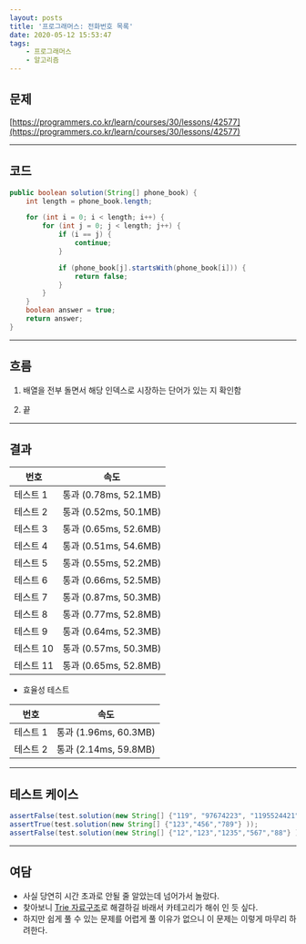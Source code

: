 ```yaml
---
layout: posts
title: '프로그래머스: 전화번호 목록'
date: 2020-05-12 15:53:47
tags:
    - 프로그래머스
    - 알고리즘
---
```


## 문제

[https://programmers.co.kr/learn/courses/30/lessons/42577](https://programmers.co.kr/learn/courses/30/lessons/42577)

* * *

## 코드

```java
public boolean solution(String[] phone_book) {
    int length = phone_book.length;

    for (int i = 0; i < length; i++) {
        for (int j = 0; j < length; j++) {
            if (i == j) {
                continue;
            }

            if (phone_book[j].startsWith(phone_book[i])) {
                return false;
            }
        }
    }
    boolean answer = true;
    return answer;
}
```

* * *

## 흐름

1. 배열을 전부 돌면서 해당 인덱스로 시장하는 단어가 있는 지 확인함

2. 끝

* * *

## 결과

|번호|속도|
|----|----|
|테스트 1 |    통과 (0.78ms, 52.1MB)
|테스트 2 |    통과 (0.52ms, 50.1MB)
|테스트 3 |    통과 (0.65ms, 52.6MB)
|테스트 4 |    통과 (0.51ms, 54.6MB)
|테스트 5 |    통과 (0.55ms, 52.2MB)
|테스트 6 |    통과 (0.66ms, 52.5MB)
|테스트 7 |    통과 (0.87ms, 50.3MB)
|테스트 8 |    통과 (0.77ms, 52.8MB)
|테스트 9 |    통과 (0.64ms, 52.3MB)
|테스트 10 |    통과 (0.57ms, 50.3MB)
|테스트 11 |    통과 (0.65ms, 52.8MB)

- 효율성 테스트

|번호|속도|
|----|----|
|테스트 1 |    통과 (1.96ms, 60.3MB)
|테스트 2 |    통과 (2.14ms, 59.8MB)

* * *

## 테스트 케이스

```java
assertFalse(test.solution(new String[] {"119", "97674223", "1195524421"} ));
assertTrue(test.solution(new String[] {"123","456","789"} ));
assertFalse(test.solution(new String[] {"12","123","1235","567","88"} ));
```

* * *

## 여담

- 사실 당연히 시간 초과로 안될 줄 알았는데 넘어가서 놀랐다.
- 찾아보니 [Trie 자료구조](https://lmgtfy.com/?q=trie+%EC%9E%90%EB%A3%8C%EA%B5%AC%EC%A1%B0)로 해결하길 바래서 카테고리가 해쉬 인 듯 싶다.
- 하지만 쉽게 풀 수 있는 문제를 어렵게 풀 이유가 없으니 이 문제는 이렇게 마무리 하려한다.
